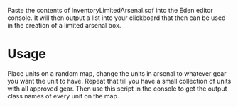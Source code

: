 Paste the contents of InventoryLimitedArsenal.sqf into the Eden editor console. It will then output a list into your clickboard that then can be used in the creation of a limited arsenal box.

# Usage
Place units on a random map, change the units in arsenal to whatever gear you want the unit to have. Repeat that till you have a small collection of units with all approved gear. Then use this script in the console to get the output class names of every unit on the map.